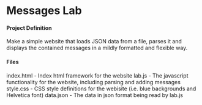 # Messages Lab

#### Project Definition
Make a simple website that loads JSON data from a file, parses it and displays the contained messages in a mildly formatted and flexible way.

#### Files
index.html - Index html framework for the website
lab.js - The javascript functionality for the website, including parsing and adding messages
style.css - CSS style definitions for the webisite (i.e. blue backgrounds and Helvetica font)
data.json - The data in json format being read by lab.js